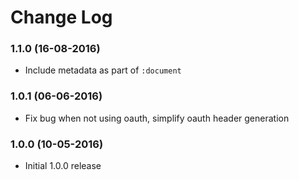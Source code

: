# Change Log

### 1.1.0 (16-08-2016)

* Include metadata as part of `:document`

### 1.0.1 (06-06-2016)

* Fix bug when not using oauth, simplify oauth header generation

### 1.0.0 (10-05-2016)

* Initial 1.0.0 release

